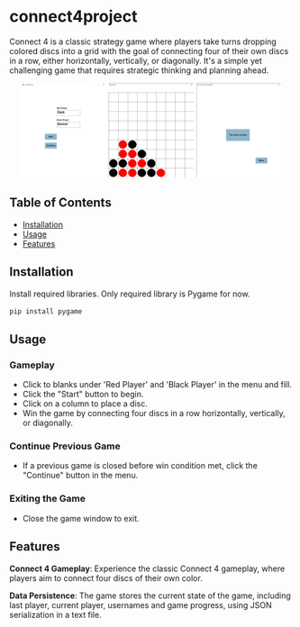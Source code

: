 # connect4project

Connect 4 is a classic strategy game where players take turns dropping colored discs into a grid with the goal of connecting four of their own discs in a row, either horizontally, vertically, or diagonally. It's a simple yet challenging game that requires strategic thinking and planning ahead.

<p align="center">
<img src="/previews/screenshot_menu.png" width="30%"/>
<img src="/previews/screenshot_ingame.png" width="30%"/>
<img src="/previews/screenshot_final.png" width="30%"/>
</p>

## Table of Contents

- [Installation](#installation)
- [Usage](#usage)
- [Features](#features)

## Installation

Install required libraries. Only required library is Pygame for now.

```python
pip install pygame
```

## Usage

### Gameplay

- Click to blanks under 'Red Player' and 'Black Player' in the menu and fill.
- Click the "Start" button to begin.
- Click on a column to place a disc.
- Win the game by connecting four discs in a row horizontally, vertically, or diagonally.

### Continue Previous Game

- If a previous game is closed before win condition met, click the "Continue" button in the menu.

### Exiting the Game

- Close the game window to exit.

## Features

**Connect 4 Gameplay**: Experience the classic Connect 4 gameplay, where players aim to connect four discs of their own color.

**Data Persistence**: The game stores the current state of the game, including last player, current player, usernames and game progress, using JSON serialization in a text file.



